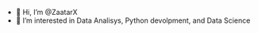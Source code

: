 - 👋 Hi, I’m @ZaatarX
- 👀 I’m interested in Data Analisys, Python devolpment, and Data Science 

<!---
ZaatarX/ZaatarX is a ✨ special ✨ repository because its `README.md` (this file) appears on your GitHub profile.
You can click the Preview link to take a look at your changes.
--->
